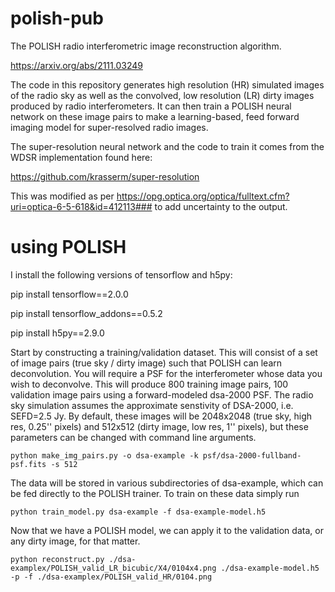 # polish-pub

The POLISH radio interferometric image reconstruction algorithm.

https://arxiv.org/abs/2111.03249

The code in this repository generates high resolution (HR) simulated images of the radio sky as well as the convolved, low resolution (LR) dirty images produced by radio interferometers. It can then train a POLISH neural network on these image pairs to make a learning-based, feed forward imaging model for super-resolved radio images.

The super-resolution neural network and the code to train it comes from the WDSR implementation found here:

https://github.com/krasserm/super-resolution

This was modified as per https://opg.optica.org/optica/fulltext.cfm?uri=optica-6-5-618&id=412113### to add uncertainty to the output.

# using POLISH

I install the following versions of tensorflow and h5py:

pip install tensorflow==2.0.0

pip install tensorflow_addons==0.5.2

pip install h5py==2.9.0

Start by constructing a training/validation dataset. This will consist of a set of image pairs (true sky / dirty image) such that POLISH can learn deconvolution. You will require a PSF for the interferometer whose data you wish to deconvolve. This will produce 800 training image pairs, 100 validation image pairs using a forward-modeled dsa-2000 PSF. The radio sky simulation assumes the approximate senstivity of DSA-2000, i.e. SEFD=2.5 Jy. By default, these images will be 2048x2048 (true sky, high res, 0.25'' pixels) and 512x512 (dirty image, low res, 1'' pixels), but these parameters can be changed with command line arguments.

```
python make_img_pairs.py -o dsa-example -k psf/dsa-2000-fullband-psf.fits -s 512
```

The data will be stored in various subdirectories of dsa-example, which can be fed directly to the POLISH trainer. To train on these data simply run

```
python train_model.py dsa-example -f dsa-example-model.h5
```

Now that we have a POLISH model, we can apply it to the validation data, or any dirty image, for that matter.

```
python reconstruct.py ./dsa-examplex/POLISH_valid_LR_bicubic/X4/0104x4.png ./dsa-example-model.h5 -p -f ./dsa-examplex/POLISH_valid_HR/0104.png
```
